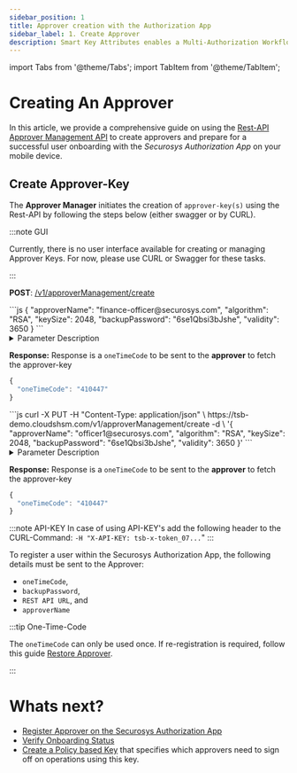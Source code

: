 ```yaml
---
sidebar_position: 1
title: Approver creation with the Authorization App
sidebar_label: 1. Create Approver
description: Smart Key Attributes enables a Multi-Authorization Workflow for your highly secure key-operations.
---
```


import Tabs from '@theme/Tabs';
import TabItem from '@theme/TabItem';

# Creating An Approver

In this article, we provide a comprehensive guide on using the [Rest-API Approver Management API](/tsb/Tutorials/TransactionSecurityBroker/PrimusAuthorizationApp/approver-mangement-api) to create approvers and prepare for a successful user onboarding with the _Securosys Authorization App_ on your mobile device.

## Create Approver-Key

The **Approver Manager** initiates the creation of `approver-key(s)` using the Rest-API by following the steps below (either swagger or by CURL).

:::note GUI

Currently, there is no user interface available for creating or managing Approver Keys. For now, please use CURL or Swagger for these tasks.

:::

**POST**: [/v1/approverManagement/create](https://tsb-demo.cloudshsm.com/swagger-ui/index.html?configUrl=/v3/api-docs/swagger-config#/Approver%20Management/create)

<Tabs groupId="device-setup">
  <TabItem value="swagger" label="Swagger">
    ```js
{
  "approverName": "finance-officer@securosys.com",
  "algorithm": "RSA",
  "keySize": 2048,
  "backupPassword": "6se1Qbsi3bJshe",
  "validity": 3650
}
```

<details>
    <summary>Parameter Description</summary>
|Parameter|Description|
|---|---|
| **approverName**  | The email address of the Approver, e.g., `officer1@securosys.com`.|
| **algorithm**     | The key algorithm to be used by the Approver. Supported algorithms: **RSA**.|
| **keySize**       | The size of the Approver's key. Supported sizes: **2048, 3072, 4096** bits.|
| **backupPassword**| The password for the P12 container, used during registration and restoration processes. This password must be sent to the Approver (Mobile Application User) and should be kept securely. It is required if the Mobile User needs to re-register the Approver (e.g., due to a phone change or loss). |
| **validity**      | The validity period of the Approver's certificate, in days. Certificates are generated on the fly. For example, **3650** days equals **10 years**.|
</details>

**Response:** Response is a `oneTimeCode` to be sent to the **approver** to fetch the approver-key
```js
{
  "oneTimeCode": "410447"
}
```
  </TabItem>
  <TabItem value="curl" label="CURL" default>
```js
curl -X PUT  -H "Content-Type: application/json" \
 https://tsb-demo.cloudshsm.com/v1/approverManagement/create -d \
'{
  "approverName": "officer1@securosys.com",
  "algorithm": "RSA",
  "keySize": 2048,
  "backupPassword": "6se1Qbsi3bJshe",
  "validity": 3650
}'
```

<details>
    <summary>Parameter Description</summary>
|Parameter|Description|
|---|---|
| **approverName**  | The email address of the Approver, e.g., `officer1@securosys.com`.|
| **algorithm**     | The key algorithm to be used by the Approver. Supported algorithms: **RSA**.|
| **keySize**       | The size of the Approver's key. Supported sizes: **2048, 3072, 4096** bits.|
| **backupPassword**| The password for the P12 container, used during registration and restoration processes. This password must be sent to the Approver (Mobile Application User) and should be kept securely. It is required if the Mobile User needs to re-register the Approver (e.g., due to a phone change or loss). |
| **validity**      | The validity period of the Approver's certificate, in days. Certificates are generated on the fly. For example, **3650** days equals **10 years**.|
</details>

**Response:** Response is a `oneTimeCode` to be sent to the **approver** to fetch the approver-key
```js
{
  "oneTimeCode": "410447"
}
```

:::note API-KEY
In case of using API-KEY's add the following header to the CURL-Command: `-H "X-API-KEY: tsb-x-token_07...`"
:::
    </TabItem>
</Tabs>


To register a user within the Securosys Authorization App, the following details must be sent to the Approver:
- `oneTimeCode`, 
- `backupPassword`,
- `REST API URL`, and
- `approverName`

:::tip One-Time-Code

The `oneTimeCode` can only be used once. If re-registration is required, follow this guide [Restore Approver](/AuthorizationApp/Tutorials/ApproverManagment/Miscellaneous/restore_approver).

:::


# Whats next?
- [Register Approver on the Securosys Authorization App](/AuthorizationApp/Installation/auth-user-register)
- [Verify Onboarding Status](/AuthorizationApp/Tutorials/ApproverManagment/verify_onboarding_status)
- [Create a Policy based Key](/AuthorizationApp/Tutorials/create-and-approve-requests.md) that specifies which approvers need to sign off on operations using this key.